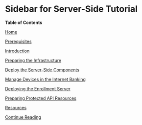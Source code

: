 <!-- begin remove -->
# Sidebar for Server-Side Tutorial
<!-- end -->

**Table of Contents**

[Home](Server-Side-Tutorial.md)

[Prerequisites](Server-Side-Tutorial.md#prerequisites)

[Introduction](Server-Side-Tutorial.md#introduction)

[Preparing the Infrastructure](Server-Side-Tutorial.md#preparing-the-infrastructure)

[Deploy the Server-Side Components](Server-Side-Tutorial.md#deploy-the-server-side-components)

[Manage Devices in the Internet Banking](Server-Side-Tutorial.md#manage-devices-in-the-internet-banking)

[Deploying the Enrollment Server](Server-Side-Tutorial.md#deploying-the-enrollment-server)

[Preparing Protected API Resources](Server-Side-Tutorial.md#preparing-protected-api-resources)

[Resources](Server-Side-Tutorial.md#resources)

[Continue Reading](Server-Side-Tutorial.md#continue-reading)
